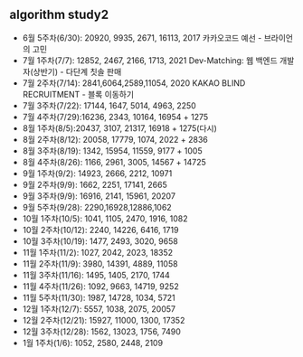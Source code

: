 ## algorithm study2

- 6월 5주차(6/30): 20920, 9935, 2671, 16113, 2017 카카오코드 예선 - 브라이언의 고민
- 7월 1주차(7/7): 12852, 2467, 2166, 1713, 2021 Dev-Matching: 웹 백엔드 개발자(상반기) - 다단계 칫솔 판매
- 7월 2주차(7/14): 2841,6064,2589,11054, 2020 KAKAO BLIND RECRUITMENT - 블록 이동하기
- 7월 3주차(7/22): 17144, 1647, 5014, 4963, 2250
- 7월 4주차(7/29):16236, 2343, 10164, 16954 + 1275
- 8월 1주차(8/5):20437, 3107, 21317, 16918 + 1275(다시)
- 8월 2주차(8/12): 20058, 17779, 1074, 2022 + 2836
- 8월 3주차(8/19): 1342, 15954, 11559, 9177 + 1005
- 8월 4주차(8/26): 1166, 2961, 3005, 14567 + 14725
- 9월 1주차(9/2): 14923, 2666, 2212, 10971
- 9월 2주차(9/9): 1662, 2251, 17141, 2665
- 9월 3주차(9/9): 16916, 2141, 15961, 20207
- 9월 5주차(9/28): 2290,16928,12886,1062
- 10월 1주차(10/5): 1041, 1105, 2470, 1916, 1082
- 10월 2주차(10/12): 2240, 14226, 6416, 1719
- 10월 3주차(10/19): 1477, 2493, 3020, 9658
- 11월 1주차(11/2): 1027, 2042, 2023, 18352
- 11월 2주차(11/9): 3980, 14391, 4889, 11058
- 11월 3주차(11/16): 1495, 1405, 2170, 1744
- 11월 4주차(11/26): 1092, 9663, 14719, 9252
- 11월 5주차(11/30): 1987, 14728, 1034, 5721
- 12월 1주차(12/7): 5557, 1038, 2075, 20057
- 12월 2주차(12/21): 15927, 11000, 1300, 17352
- 12월 3주차(12/28): 1562, 13023, 1756, 7490
- 1월 1주차(1/6): 1052, 2580, 2448, 2109
